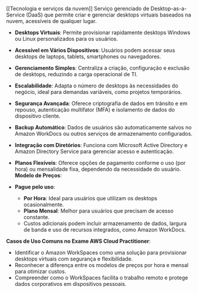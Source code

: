 [[Tecnologia e serviços da nuvem]]
Serviço gerenciado de Desktop-as-a-Service (DaaS) que permite criar e gerenciar desktops virtuais baseados na nuvem, acessíveis de qualquer lugar.

- **Desktops Virtuais**: Permite provisionar rapidamente desktops Windows ou Linux personalizados para os usuários.
- **Acessível em Vários Dispositivos**: Usuários podem acessar seus desktops de laptops, tablets, smartphones ou navegadores.
- **Gerenciamento Simples**: Centraliza a criação, configuração e exclusão de desktops, reduzindo a carga operacional de TI.
- **Escalabilidade**: Adapta o número de desktops às necessidades do negócio, ideal para demandas variáveis, como projetos temporários.
- **Segurança Avançada**: Oferece criptografia de dados em trânsito e em repouso, autenticação multifator (MFA) e isolamento de dados do dispositivo cliente.
- **Backup Automático**: Dados de usuários são automaticamente salvos no Amazon WorkDocs ou outros serviços de armazenamento configurados.
- **Integração com Diretórios**: Funciona com Microsoft Active Directory e Amazon Directory Service para gerenciar acesso e autenticação.
- **Planos Flexíveis**: Oferece opções de pagamento conforme o uso (por hora) ou mensalidade fixa, dependendo da necessidade do usuário.
**Modelo de Preços**:

- **Pague pelo uso**:
    - **Por Hora**: Ideal para usuários que utilizam os desktops ocasionalmente.
    - **Plano Mensal**: Melhor para usuários que precisam de acesso constante.
    - Custos adicionais podem incluir armazenamento de dados, largura de banda e uso de recursos integrados, como Amazon WorkDocs.

**Casos de Uso Comuns no Exame AWS Cloud Practitioner**:

- Identificar o Amazon WorkSpaces como uma solução para provisionar desktops virtuais com segurança e flexibilidade.
- Reconhecer a diferença entre os modelos de preços por hora e mensal para otimizar custos.
- Compreender como o WorkSpaces facilita o trabalho remoto e protege dados corporativos em dispositivos pessoais.